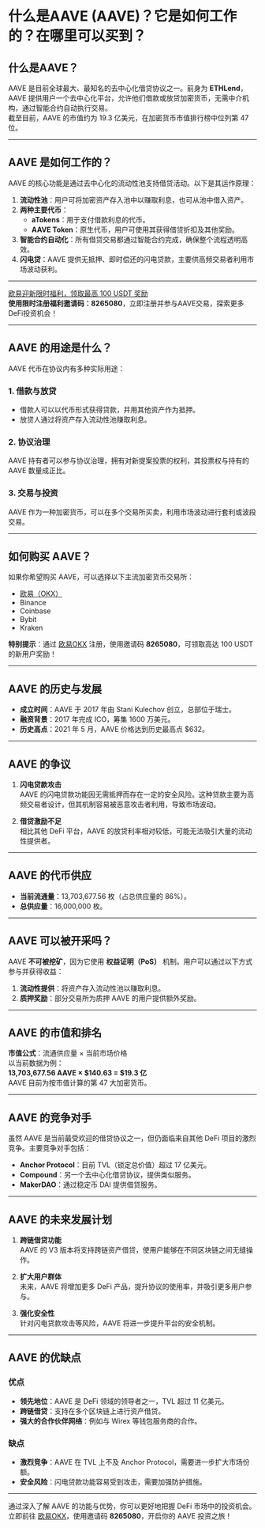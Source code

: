 # 什么是AAVE (AAVE)？它是如何工作的？在哪里可以买到？



## 什么是AAVE？

AAVE 是目前全球最大、最知名的去中心化借贷协议之一。前身为 **ETHLend**，AAVE 提供用户一个去中心化平台，允许他们借款或放贷加密货币，无需中介机构，通过智能合约自动执行交易。  
截至目前，AAVE 的市值约为 19.3 亿美元，在加密货币市值排行榜中位列第 47 位。

---

## AAVE 是如何工作的？

AAVE 的核心功能是通过去中心化的流动性池支持借贷活动。以下是其运作原理：

1. **流动性池**：用户可将加密资产存入池中以赚取利息，也可从池中借入资产。
2. **两种主要代币**：  
   - **aTokens**：用于支付借款利息的代币。
   - **AAVE Token**：原生代币，用户可使用其获得借贷折扣及其他奖励。
3. **智能合约自动化**：所有借贷交易都通过智能合约完成，确保整个流程透明高效。
4. **闪电贷**：AAVE 提供无抵押、即时偿还的闪电贷款，主要供高频交易者利用市场波动获利。

---
[欧易迎新限时福利，领取最高 100 USDT 奖励](https://bit.ly/OKXe)  
**使用限时注册福利邀请码：8265080**，立即注册并参与AAVE交易，探索更多DeFi投资机会！

---
## AAVE 的用途是什么？

AAVE 代币在协议内有多种实际用途：

### 1. 借款与放贷
- 借款人可以以代币形式获得贷款，并用其他资产作为抵押。
- 放贷人通过将资产存入流动性池赚取利息。

### 2. 协议治理
AAVE 持有者可以参与协议治理，拥有对新提案投票的权利，其投票权与持有的 AAVE 数量成正比。

### 3. 交易与投资
AAVE 作为一种加密货币，可以在多个交易所买卖，利用市场波动进行套利或波段交易。

---

## 如何购买 AAVE？

如果你希望购买 AAVE，可以选择以下主流加密货币交易所：

- [欧易（OKX）](https://bit.ly/OKXe)  
- Binance  
- Coinbase  
- Bybit  
- Kraken  

**特别提示**：通过 [欧易OKX](https://bit.ly/OKXe) 注册，使用邀请码 **8265080**，可领取高达 100 USDT 的新用户奖励！

---

## AAVE 的历史与发展

- **成立时间**：AAVE 于 2017 年由 Stani Kulechov 创立，总部位于瑞士。
- **融资背景**：2017 年完成 ICO，筹集 1600 万美元。
- **历史高点**：2021 年 5 月，AAVE 价格达到历史最高点 $632。

---

## AAVE 的争议

1. **闪电贷款攻击**  
AAVE 的闪电贷款功能因无需抵押而存在一定的安全风险。这种贷款主要为高频交易者设计，但其机制容易被恶意攻击者利用，导致市场波动。

2. **借贷激励不足**  
相比其他 DeFi 平台，AAVE 的放贷利率相对较低，可能无法吸引大量的流动性提供者。

---

## AAVE 的代币供应

- **当前流通量**：13,703,677.56 枚（占总供应量的 86%）。
- **总供应量**：16,000,000 枚。

---

## AAVE 可以被开采吗？

AAVE **不可被挖矿**，因为它使用 **权益证明（PoS）** 机制。用户可以通过以下方式参与并获得收益：

1. **流动性提供**：将资产存入流动性池以赚取利息。
2. **质押奖励**：部分交易所为质押 AAVE 的用户提供额外奖励。

---

## AAVE 的市值和排名

**市值公式**：流通供应量 × 当前市场价格  
以当前数据为例：  
**13,703,677.56 AAVE × $140.63 = $19.3 亿**  
AAVE 目前为按市值计算的第 47 大加密货币。

---

## AAVE 的竞争对手

虽然 AAVE 是当前最受欢迎的借贷协议之一，但仍面临来自其他 DeFi 项目的激烈竞争。主要竞争对手包括：

- **Anchor Protocol**：目前 TVL（锁定总价值）超过 17 亿美元。
- **Compound**：另一个去中心化借贷协议，提供类似服务。
- **MakerDAO**：通过稳定币 DAI 提供借贷服务。

---

## AAVE 的未来发展计划

1. **跨链借贷功能**  
   AAVE 的 V3 版本将支持跨链资产借贷，使用户能够在不同区块链之间无缝操作。

2. **扩大用户群体**  
   未来，AAVE 将增加更多 DeFi 产品，提升协议的使用率，并吸引更多用户参与。

3. **强化安全性**  
   针对闪电贷款攻击等风险，AAVE 将进一步提升平台的安全机制。

---

## AAVE 的优缺点

### 优点
- **领先地位**：AAVE 是 DeFi 领域的领导者之一，TVL 超过 11 亿美元。
- **跨链借贷**：支持在多个区块链上进行资产借贷。
- **强大的合作伙伴网络**：例如与 Wirex 等钱包服务商的合作。

### 缺点
- **激烈竞争**：AAVE 在 TVL 上不及 Anchor Protocol，需要进一步扩大市场份额。
- **安全风险**：闪电贷款功能容易受到攻击，需要加强防护措施。

---

通过深入了解 AAVE 的功能与优势，你可以更好地把握 DeFi 市场中的投资机会。立即前往 [欧易OKX](https://bit.ly/OKXe)，使用邀请码 **8265080**，开启你的 AAVE 投资之旅！
